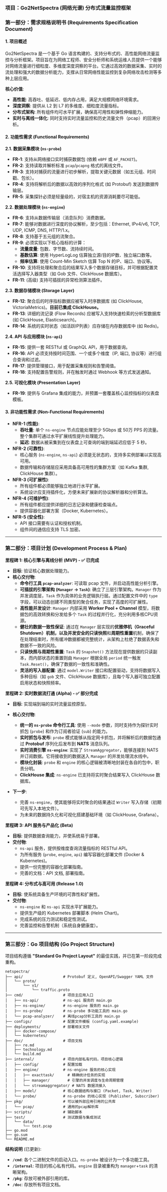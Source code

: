 ### **项目：Go2NetSpectra (网络光谱) 分布式流量监控框架**

### **第一部分：需求规格说明书 (Requirements Specification Document)**

#### **1. 项目概述**

Go2NetSpectra 是一个基于 Go 语言构建的、支持分布式的、高性能网络流量监控与分析框架。项目旨在为网络工程师、安全分析师和系统运维人员提供一个能够对网络流量进行细粒度、多维度深度洞察的平台。它通过高效的数据采集、实时的流处理和强大的数据分析能力，支撑从日常网络性能监控到复杂网络攻击检测等多种上层应用。

**核心价值**:

  * **高性能**: 高吞吐、低延迟、低内存占用，满足大规模网络环境需求。
  * **深度洞察**: 提供从 L2 到 L7 的多维度、细粒度流量指标。
  * **分布式架构**: 所有组件均可水平扩展，确保高可用性和弹性伸缩能力。
  * **实时与离线一体化**: 同时支持实时流量监控和历史流量文件（pcap）的回溯分析。

#### **2. 功能性需求 (Functional Requirements)**

**2.1. 数据采集模块 (`ns-probe`)**

  * **FR-1**: 支持从网络接口实时捕获数据包 (依赖 `eBPF` 或 `AF_PACKET`)。
  * **FR-2**: 支持读取并解析标准 `pcap`/`pcapng` 格式的离线文件。
  * **FR-3**: 支持对捕获的流量进行初步解析，提取关键元数据（如五元组、时间戳、包长）。
  * **FR-4**: 支持将解析后的数据以高效的序列化格式 (如 Protobuf) 发送到数据传输层。
  * **FR-5**: 采集探针必须是轻量级的，对宿主机的资源消耗要尽可能低。

**2.2. 数据处理模块 (`ns-engine`)**

  * **FR-6**: 支持从数据传输层（消息队列）消费数据。
  * **FR-7**: 能够对数据进行深度的协议解析，至少包括：Ethernet, IPv4/v6, TCP, UDP, ICMP, DNS, HTTP/1.x。
  * **FR-8**: 支持基于五元组的流聚合。
  * **FR-9**: 必须实现以下核心指标的计算：
      * **流量度量**: 包数、字节数、流持续时间。
      * **基数估算**: 使用 HyperLogLog 估算独立源/目的IP数、独立端口数等。
      * **频率估算**: 使用 Count-Min Sketch 估算 Top N 的IP、端口、协议等。
  * **FR-10**: 支持将处理和聚合后的结果写入多个数据存储目标，并可根据配置灵活选择写入器类型（如 Gob 文件、ClickHouse 数据库）。
  * **FR-11**: (高级) 支持可插拔的异常检测算法插件。

**2.3. 数据存储模块 (Storage Layer)**

  * **FR-12**: 聚合后的时序指标数据应被写入时序数据库 (如 ClickHouse, VictoriaMetrics)。**目前已集成 ClickHouse。**
  * **FR-13**: 详细的流记录 (Flow Records) 应被写入支持快速检索的分析型数据库 (如 ClickHouse, Elasticsearch)。
  * **FR-14**: 系统的实时状态（如活跃IP列表）应存储在内存数据库中 (如 Redis)。

**2.4. API 与应用模块 (`ns-api`)**

  * **FR-15**: 提供一套 RESTful 或 GraphQL API，用于数据查询。
  * **FR-16**: API 必须支持按时间范围、一个或多个维度（IP, 端口, 协议等）进行组合查询和过滤。
  * **FR-17**: 提供管理接口，用于配置采集规则和告警阈值。
  * **FR-18**: 支持配置告警规则，并在触发时通过 Webhook 等方式发送通知。

**2.5. 可视化模块 (Presentation Layer)**

  * **FR-19**: 提供与 Grafana 集成的能力，并预置一套覆盖核心监控指标的仪表盘模板。

#### **3. 非功能性需求 (Non-Functional Requirements)**

  * **NFR-1 (性能)**:
      * **吞吐量**: 单个 `ns-engine` 节点应能处理至少 5Gbps 或 50万 PPS 的流量。整个集群可通过水平扩展线性提升处理能力。
      * **延迟**: 数据从被采集到在仪表盘上可查询的端到端延迟应低于 5 秒。
  * **NFR-2 (可靠性)**:
      * 核心服务 (`ns-engine`, `ns-api`) 必须是无状态的，支持多实例部署以实现高可用。
      * 数据传输和存储层应采用具备高可用性的集群方案（如 Kafka 集群, ClickHouse 集群）。
  * **NFR-3 (可扩展性)**:
      * 所有组件都必须能够独立地进行水平扩展。
      * 系统设计应支持插件化，方便未来扩展新的协议解析器和分析算法。
  * **NFR-4 (可维护性)**:
      * 所有组件都应提供详细的日志记录和健康检查端点。
      * 提供容器化部署方案（Docker, Kubernetes）。
  * **NFR-5 (安全性)**:
      * API 接口需要有认证和授权机制。
      * 组件间的通信应支持 TLS 加密。

-----

### **第二部分：项目计划 (Development Process & Plan)**

**里程碑 1: 核心引擎与离线分析 (MVP) - ✅ 已完成**

  * **目标**: 验证核心数据处理能力。
  * **核心交付物**:
      * **命令行工具 `pcap-analyzer`**: 可读取 pcap 文件，并启动高性能分析引擎。
      * **可插拔的引擎架构 (`Manager` -> `Task`)**: 确立了三层引擎架构。`Manager` 作为并发调度层，`Task` 作为具体的业务逻辑执行层。通过配置文件中的 `type` 字段，可以动态创建不同类型的聚合任务，实现了高度的可扩展性。
      * **高性能并发设计**: `Manager` 内部采用 **Worker Pool + Channel** 模型，将数据包的高效转换和分发给多个 `Task` 的过程并行化，充分利用多核CPU资源。
      * **健壮的数据一致性保证**: 通过在 `Manager` 层实现的**优雅停机（Graceful Shutdown）**机制，以及**并发安全的只读快照**和**周期性重置**机制，确保了在处理结束时，所有缓冲数据都被完整统计，从架构上杜绝了数据丢失和数据不一致的风险。
      * **只读快照与周期性重置**: `Task` 的 `Snapshot()` 方法现在提供数据的只读副本，而内部状态的重置则由 `Manager` 根据全局 `period` 统一触发 `Task.Reset()`，确保了数据的一致性和准确性。
      * **灵活的写入器配置**: 通过 `model.Writer` 接口和配置驱动，支持将数据写入多种目标（如 `gob` 文件、ClickHouse 数据库），且每个写入器可独立配置启用状态和快照频率。

**里程碑 2: 实时数据流打通 (Alpha) - ✅ 部分完成**

  * **目标**: 实现端到端的实时流量监控原型。
  * **核心交付物**:
      * **统一的 `ns-probe` 命令行工具**: 使用 `--mode` 参数，同时支持作为探针实时抓包 (`probe`) 和作为订阅者验证 (`sub`) 的能力。
      * **实时抓包与发布**: `probe` 模式能够从指定网卡抓包，并将解析后的数据包通过 **Protobuf** 序列化后发布到 **NATS** 消息队列。
      * **实时消费引擎 `ns-engine`**: 实现了 `StreamAggregator`，能够连接到 NATS 并订阅数据。它将接收到的数据送入 `Manager` 的并发处理流水线中。
      * **模块化封装**: `probe` 和 `engine` 的核心逻辑被清晰地封装在各自的包中，职责分明。
      * **ClickHouse 集成**: `ns-engine` 已支持将实时聚合结果写入 ClickHouse 数据库。

  * **下一步**:
      * 完善 `ns-engine`，使其能够将实时聚合的结果通过 `Writer` 写入存储（初期可先写入本地文件）。
      * 为未来的数据持久化和可视化搭建基础环境（如 ClickHouse, Grafana）。

**里程碑 3: API 服务与产品化 (Beta)**

  * **目标**: 提供数据查询能力，并使系统易于部署。
  * **交付物**:
      * `ns-api` 服务，提供按维度查询流量指标的 RESTful API。
      * 为所有服务 (`probe`, `engine`, `api`) 编写容器化部署文件 (Docker & Kubernetes)。
      * 提供一份完整的容器化部署指南。
      * 完善的文档：API 文档, 部署指南。

**里程碑 4: 分布式与高可用 (Release 1.0)**

  * **目标**: 使系统具备生产环境的可靠性和扩展性。
  * **交付物**:
      * `ns-engine` 和 `ns-api` 实现水平扩展能力。
      * 提供生产级的 Kubernetes 部署脚本 (Helm Chart)。
      * 完成系统的压力测试和稳定性测试。
      * 完善监控和告警机制（系统自身健康度）。

----

### **第三部分：Go 项目结构 (Go Project Structure)**

项目结构遵循 **"Standard Go Project Layout"** 的最佳实践，并已在第一阶段完成重构。

```
netspectra/
├── api/                  # Protobuf 定义, OpenAPI/Swagger YAML 文件
│   └── proto/
│       └── v1/
│           └── traffic.proto
├── cmd/                  # 项目主应用入口
│   ├── ns-api/           # ns-api 服务的 main.go
│   ├── ns-engine/        # ns-engine 服务的 main.go
│   ├── ns-probe/         # ns-probe 多功能工具的 main.go
│   └── pcap-analyzer/    # 离线pcap分析工具的 main.go
├── configs/              # 配置文件模板 (config.yaml.example)
├── deployments/          # 部署相关文件
│   ├── docker-compose/
│   └── kubernetes/
├── doc/                  # 项目文档
│   ├── re.md
│   ├── technology.md
│   └── build.md
├── internal/             # 项目内部私有代码，项目核心逻辑
│   ├── config/           # 配置加载
│   ├── engine/           # ns-engine 服务的核心实现
│   │   ├── exacttask/      # 精确统计任务的实现
│   │   ├── manager/        # 引擎的并发调度与生命周期管理
│   │   └── streamaggregator/ # NATS 数据流接入
│   ├── model/            # 核心数据结构与接口 (Packet, Task, Writer)
│   └── probe/            # ns-probe 的核心实现 (Publisher, Subscriber)
├── pkg/                  # 可以被外部应用引用的公共库
│   └── pcap/             # 通用的pcap解析库
├── scripts/              # 辅助脚本
├── test/                 # 测试数据与集成测试
│   └── data/
│       └── test.pcap
├── go.mod
├── go.sum
└── README.md
```

**结构说明** (已更新):

  * **`/cmd`**: 各个二进制文件的启动入口。`ns-probe` 被设计为一个多功能工具。
  * **`/internal`**: 项目的核心私有代码。`engine` 目录被重构为 `manager`+`task` 的清晰架构。
  * **`/pkg`**: 存放可被外部引用的库。
  * **`/doc`**: 存放所有项目文档。
